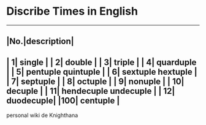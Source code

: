 # Discribe Times in English

-----------------------------
|No.|description|
-----------------------------
|  1| single    |
|  2| double    |
|  3| triple    |
|  4| quarduple |
|  5| pentuple  quintuple |
|  6| sextuple  hextuple  |
|  7| septuple  |
|  8| octuple   |
|  9| nonuple   |
| 10| decuple   |
| 11| hendecuple undecuple |
| 12| duodecuple|
|100| centuple  |
--------------------------------

personal wiki de Knighthana
